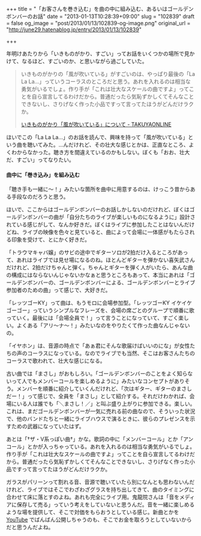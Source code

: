 +++
title = "「お客さんを巻き込む」を曲の中に組み込む、あるいはゴールデンボンバーのお話"
date = "2013-01-13T10:28:39+09:00"
slug = "102839"
draft = false
og_image = "post/2013/01/13/102839-og-image.png"
original_url = "http://june29.hatenablog.jp/entry/2013/01/13/102839"

+++

<p>年明けあたりから「いきものがかり、すごい」ってお話をいくつかの場所で見かけて、なるほど、すごいのか、と思いながら過ごしていた。</p>
<p></p>
<blockquote>いきものがかりの「風が吹いている」がすごいのは、やっぱり最後の「La La La…」っていうコーラスのところだと思う。あれを入れるのは相当な勇気がいるでしょ。作り手が「これは壮大なスケールの曲ですよ」ってことを自ら宣言してるわけだから。普通だったら気恥ずかしくてそんなことできないし、さりげなく作った小品ですって言ってたほうがどんだけラクか。<p><a class="quote" href="http://d.hatena.ne.jp/takuya/20130101/1356975904" title="いきものがかり「風が吹いている」について - TAKUYAONLINE">いきものがかり「風が吹いている」について - TAKUYAONLINE</a><br>
</p>
</blockquote>
<p>ほいでこの「La La La…」のお話を読んで、興味を持って「風が吹いている」という曲を聴いてみた。…んだけれど、その壮大な感じとかは、正直なところ、よくわからなかった。聴き方を間違えているのかもしない。ぼくも「おお、壮大だ、すごい」ってなりたい。</p>

<div class="section">
    <h4>曲中に「巻き込み」を組み込む</h4>
    <p>「聴き手も一緒に〜！」みたいな箇所を曲中に用意するのは、けっこう昔からある手段なのだろうと思う。</p>
<p>ほいで、ここからはゴールデンボンバーのお話しかしないのだけれど、ぼくはゴールデンボンバーの曲が「自分たちのライブが楽しいものになるように」設計されている感じがして、なんか好きだ。ぼくはライブに参加したことはないんだけどね、ライブの映像を色々と見ていると、曲によって会場に一体感がもたらされる印象を受けて、とにかく好きだ。</p>
<p>「トラウマキャバ嬢」のサビの途中でギターソロが2拍だけ入るところがあって、あれはライブでは見せ場になるのね。ほとんどギターを弾かない喜矢武さんだけれど、2拍だけちゃんと弾く。ちゃんとギターを弾く人がいたら、あんな曲の構成にはならないんじゃないかなぁと思うところもあって、本当にあれは「ゴールデンボンバーの、ゴールデンボンバーによる、ゴールデンボンバーとライブ参加者のための曲」って感じで、大好きだ。</p>
<p>「レッツゴーKY」って曲は、もうモロに会場参加型。「レッツゴーKY イケイケゴーゴー」っていうシンプルなフレーズを、会場の席ごとのグループで順番に歌っていく。最後には「会場全員で！」って言うことになっていて、すごく楽しい。よくある「アリ〜ナ〜！」みたいなのをやりたくて作った曲なんじゃないの。</p>
<p>「イヤホン」は、音源の時点で「あぁ君にそんな歌届けばいいのにな」が女性たちの声のコーラスになっている。なのでライブでも当然、そこはお客さんたちのコーラスで歌われて、壮大な感じになる。</p>
<p>古い曲では「まさし」がおもしろい。「ゴールデンボンバーのことをよく知らないって人でもメンバーコールを楽しめるように」みたいなコンセプトがありそう。メンバーを順番に紹介していくんだけれど、「次はギター、ギターのまさしだー！」って感じで、全員を「まさし」として紹介する。それだけわかれば、会場にいる人は誰でも「＼まさし！／」と叫ぶ盛り上がりに参加できる。楽しい。これは、まだゴールデンボンバーが一気に売れる前の曲なので、そういった状況で、他のバンドたちと一緒にライブハウスで演るときに、彼らのプレゼンスを示すための武器になっていたはず。</p>
<p>あとは「†ザ・V系っぽい曲†」かな。歌詞の中に「メンバーコール」とか「アンコール」とかが入っちゃっている。あれを入れるのは相当な勇気がいるでしょ。作り手が「これは壮大なスケールの曲ですよ」ってことを自ら宣言してるわけだから。普通だったら気恥ずかしくてそんなことできないし、さりげなく作った小品ですって言ってたほうがどんだけラクか。</p>
<p>ガラスがパリーンって割れる音、音源で聴いていたら別になんとも思わないんだけれど、ライブではそこでわざわざグラスを持ち出してきて、曲のタイミングに合わせて床に落とすのよね。あれも完全にライブ用。鬼龍院さんは「音をメディアに保存して売る」っていう考えをしていないと思うんだ。音を一緒に楽しめるような場を提供して、そこで対価をもらおうとしている感じ。新曲とかを <a class="keyword" href="http://d.hatena.ne.jp/keyword/YouTube">YouTube</a> でばんばん公開しちゃうのも、そこでお金を取ろうとしていないからだと思うんだよね。</p>

</div>